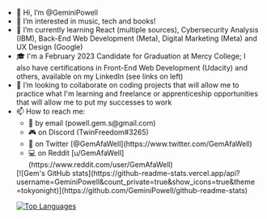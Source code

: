 
  <ul>
    <li>👋 Hi, I’m @GeminiPowell
    <li>👀 I’m interested in music, tech and books!
    <li>🌱 I’m currently learning React (multiple sources), Cybersecurity Analysis (IBM), Back-End Web Development (Meta), Digital Marketing (Meta) and UX Design (Google) 
    <li>🎓 I'm a February 2023 Candidate for Graduation at Mercy College; I also have certifications in Front-End Web Development (Udacity) and others, available on my LinkedIn (see links on left)
    <li>💞️ I’m looking to collaborate on coding projects that will allow me to practice what I'm learning and freelance or apprenticeship opportunities that will    allow me to put my successes to work 
    <li>📫 How to reach me: 
      <ul>
        <li>📧 by email (powell.gem.s@gmail.com)
        <li>🎮 on Discord (TwinFreedom#3265)
        <li>📣 on Twitter [@GemAfaWell](https://www.twitter.com/GemAfaWell)
        <li>💻 on Reddit [u/GemAfaWell](https://www.reddit.com/user/GemAfaWell)
  </ul>
<!---
GeminiPowell/GeminiPowell is a ✨ special ✨ repository because its `README.md` (this file) appears on your GitHub profile.
You can click the Preview link to take a look at your changes.
--->
  [![Gem's GitHub stats](https://github-readme-stats.vercel.app/api?username=GeminiPowell&count_private=true&show_icons=true&theme=tokyonight)](https://github.com/GeminiPowell/github-readme-stats)

  [![Top Languages](https://github-readme-stats.vercel.app/api/top-langs/?username=GeminiPowell&show_icons=true&theme=tokyonight&layout=compact)](https://github.com/GeminiPowell/github-readme-stats)

